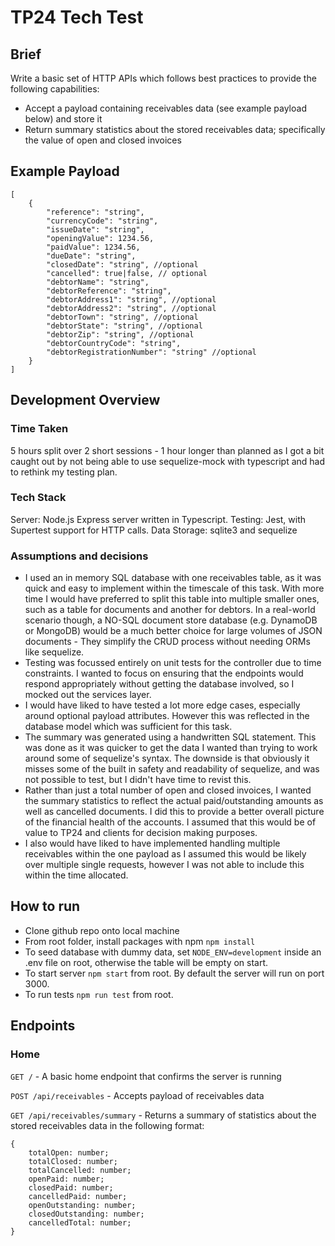 # TP24 Tech Test

## Brief

Write a basic set of HTTP APIs which follows best practices to provide the following capabilities:

-   Accept a payload containing receivables data (see example payload below) and store it
-   Return summary statistics about the stored receivables data; specifically the value of open and closed invoices

## Example Payload

```
[
    {
        "reference": "string",
        "currencyCode": "string",
        "issueDate": "string",
        "openingValue": 1234.56,
        "paidValue": 1234.56,
        "dueDate": "string",
        "closedDate": "string", //optional
        "cancelled": true|false, // optional
        "debtorName": "string",
        "debtorReference": "string",
        "debtorAddress1": "string", //optional
        "debtorAddress2": "string", //optional
        "debtorTown": "string", //optional
        "debtorState": "string", //optional
        "debtorZip": "string", //optional
        "debtorCountryCode": "string",
        "debtorRegistrationNumber": "string" //optional
    }
]
```

## Development Overview

### Time Taken

5 hours split over 2 short sessions - 1 hour longer than planned as I got a bit caught out by not being able to use sequelize-mock with typescript and had to rethink my testing plan.

### Tech Stack

Server: Node.js Express server written in Typescript.
Testing: Jest, with Supertest support for HTTP calls.
Data Storage: sqlite3 and sequelize

### Assumptions and decisions

-   I used an in memory SQL database with one receivables table, as it was quick and easy to implement within the timescale of this task. With more time I would have preferred to split this table into multiple smaller ones, such as a table for documents and another for debtors. In a real-world scenario though, a NO-SQL document store database (e.g. DynamoDB or MongoDB) would be a much better choice for large volumes of JSON documents - They simplify the CRUD process without needing ORMs like sequelize.
-   Testing was focussed entirely on unit tests for the controller due to time constraints. I wanted to focus on ensuring that the endpoints would respond appropriately without getting the database involved, so I mocked out the services layer.
-   I would have liked to have tested a lot more edge cases, especially around optional payload attributes. However this was reflected in the database model which was sufficient for this task.
-   The summary was generated using a handwritten SQL statement. This was done as it was quicker to get the data I wanted than trying to work around some of sequelize's syntax. The downside is that obviously it misses some of the built in safety and readability of sequelize, and was not possible to test, but I didn't have time to revist this.
-   Rather than just a total number of open and closed invoices, I wanted the summary statistics to reflect the actual paid/outstanding amounts as well as cancelled documents. I did this to provide a better overall picture of the financial health of the accounts. I assumed that this would be of value to TP24 and clients for decision making purposes.
-   I also would have liked to have implemented handling multiple receivables within the one payload as I assumed this would be likely over multiple single requests, however I was not able to include this within the time allocated.

## How to run

-   Clone github repo onto local machine
-   From root folder, install packages with npm `npm install`
-   To seed database with dummy data, set `NODE_ENV=development` inside an .env file on root, otherwise the table will be empty on start.
-   To start server `npm start` from root. By default the server will run on port 3000.
-   To run tests `npm run test` from root.

## Endpoints

### Home

`GET /` - A basic home endpoint that confirms the server is running

`POST /api/receivables` - Accepts payload of receivables data

`GET /api/receivables/summary` - Returns a summary of statistics about the stored receivables data in the following format:

```
{
	totalOpen: number;
	totalClosed: number;
	totalCancelled: number;
	openPaid: number;
	closedPaid: number;
	cancelledPaid: number;
	openOutstanding: number;
	closedOutstanding: number;
	cancelledTotal: number;
}
```
